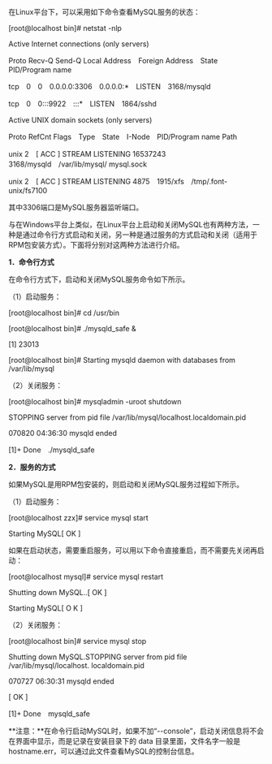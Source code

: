 

在Linux平台下，可以采用如下命令查看MySQL服务的状态：

[root@localhost bin]# netstat -nlp

Active Internet connections (only servers)

Proto Recv-Q Send-Q Local Address　Foreign Address　State　PID/Program name

tcp　0　0　0.0.0.0:3306　0.0.0.0:*　LISTEN　3168/mysqld

tcp　0　0:::9922　:::*　LISTEN　1864/sshd

Active UNIX domain sockets (only servers)

Proto RefCnt Flags　Type　State　I-Node　PID/Program name Path

unix 2　[ ACC ] STREAM LISTENING 16537243 3168/mysqld　/var/lib/mysql/ mysql.sock

unix 2　[ ACC ] STREAM LISTENING 4875　1915/xfs　/tmp/.font-unix/fs7100

其中3306端口是MySQL服务器监听端口。

与在Windows平台上类似，在Linux平台上启动和关闭MySQL也有两种方法，一种是通过命令行方式启动和关闭，另一种是通过服务的方式启动和关闭（适用于RPM包安装方式）。下面将分别对这两种方法进行介绍。

**1．命令行方式**

在命令行方式下，启动和关闭MySQL服务命令如下所示。

（1）启动服务：

[root@localhost bin]# cd /usr/bin

[root@localhost bin]# ./mysqld_safe &

[1] 23013

[root@localhost bin]# Starting mysqld daemon with databases from /var/lib/mysql

（2）关闭服务：

[root@localhost bin]# mysqladmin -uroot shutdown

STOPPING server from pid file /var/lib/mysql/localhost.localdomain.pid

070820 04:36:30 mysqld ended

[1]+ Done　./mysqld_safe

**2．服务的方式**

如果MySQL是用RPM包安装的，则启动和关闭MySQL服务过程如下所示。

（1）启动服务：

[root@localhost zzx]# service mysql start

Starting MySQL[ OK ]

如果在启动状态，需要重启服务，可以用以下命令直接重启，而不需要先关闭再启动：

[root@localhost mysql]# service mysql restart

Shutting down MySQL..[ OK ]

Starting MySQL[ O K ]

（2）关闭服务：

[root@localhost bin]# service mysql stop

Shutting down MySQL.STOPPING server from pid file /var/lib/mysql/localhost. localdomain.pid

070727 06:30:31 mysqld ended

[ OK ]

[1]+ Done　mysqld_safe

**注意：**在命令行启动MySQL时，如果不加“--console”，启动关闭信息将不会在界面中显示，而是记录在安装目录下的 data 目录里面，文件名字一般是 hostname.err，可以通过此文件查看MySQL的控制台信息。



